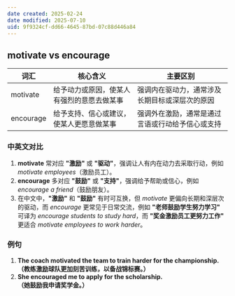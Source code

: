 ```yaml
---
date created: 2025-02-24
date modified: 2025-07-10
uid: 9f9324cf-dd66-4645-87bd-07c88d446a84
---
```

## motivate vs encourage  

| 词汇  | 核心含义 | 主要区别 |
|--------|--------|--------|
| motivate  | 给予动力或原因，使某人有强烈的意愿去做某事 | 强调内在驱动力，通常涉及长期目标或深层次的原因 |
| encourage | 给予支持、信心或建议，使某人更愿意做某事 | 强调外在激励，通常是通过言语或行动给予信心或支持 |

### 中英文对比  

1. **motivate** 常对应 **"激励"** 或 **"驱动"**，强调让人有内在动力去采取行动，例如 *motivate employees*（激励员工）。
2. **encourage** 多对应 **"鼓励"** 或 **"支持"**，强调给予帮助或信心，例如 *encourage a friend*（鼓励朋友）。
3. 在中文中，**"激励"** 和 **"鼓励"** 有时可互换，但 *motivate* 更偏向长期和深层次的驱动，而 *encourage* 更常见于日常交流，例如 **"老师鼓励学生努力学习"** 可译为 *encourage students to study hard*，而 **"奖金激励员工更努力工作"** 更适合 *motivate employees to work harder*。

### 例句  

1. **The coach motivated the team to train harder for the championship.**  
   **（教练激励球队更加刻苦训练，以备战锦标赛。）**  
2. **She encouraged me to apply for the scholarship.**  
   **（她鼓励我申请奖学金。）**  
